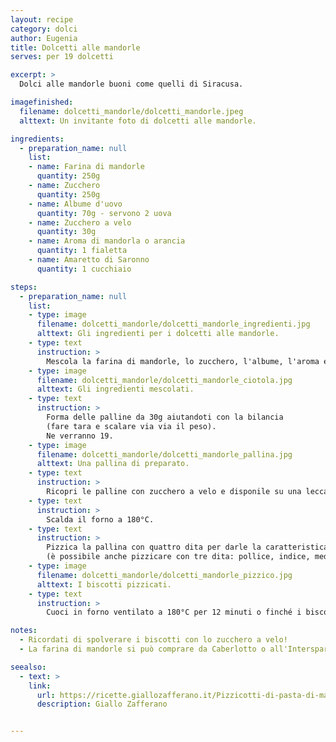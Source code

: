 ```yaml
---
layout: recipe
category: dolci
author: Eugenia
title: Dolcetti alle mandorle
serves: per 19 dolcetti

excerpt: >
  Dolci alle mandorle buoni come quelli di Siracusa.

imagefinished:
  filename: dolcetti_mandorle/dolcetti_mandorle.jpeg
  alttext: Un invitante foto di dolcetti alle mandorle.

ingredients:
  - preparation_name: null
    list:
    - name: Farina di mandorle
      quantity: 250g
    - name: Zucchero
      quantity: 250g
    - name: Albume d'uovo
      quantity: 70g - servono 2 uova
    - name: Zucchero a velo
      quantity: 30g
    - name: Aroma di mandorla o arancia
      quantity: 1 fialetta
    - name: Amaretto di Saronno
      quantity: 1 cucchiaio

steps:
  - preparation_name: null
    list:
    - type: image
      filename: dolcetti_mandorle/dolcetti_mandorle_ingredienti.jpg
      alttext: Gli ingredienti per i dolcetti alle mandorle.
    - type: text
      instruction: >
        Mescola la farina di mandorle, lo zucchero, l'albume, l'aroma e l'amaretto di Saronno.
    - type: image
      filename: dolcetti_mandorle/dolcetti_mandorle_ciotola.jpg
      alttext: Gli ingredienti mescolati.
    - type: text
      instruction: >
        Forma delle palline da 30g aiutandoti con la bilancia
        (fare tara e scalare via via il peso).
        Ne verranno 19.
    - type: image
      filename: dolcetti_mandorle/dolcetti_mandorle_pallina.jpg
      alttext: Una pallina di preparato.
    - type: text
      instruction: >
        Ricopri le palline con zucchero a velo e disponile su una leccarda sopra alla carta da forno.
    - type: text
      instruction: >
        Scalda il forno a 180°C.
    - type: text
      instruction: >
        Pizzica la pallina con quattro dita per darle la caratteristica forma
        (è possibile anche pizzicare con tre dita: pollice, indice, medio).
    - type: image
      filename: dolcetti_mandorle/dolcetti_mandorle_pizzico.jpg
      alttext: I biscotti pizzicati.
    - type: text
      instruction: >
        Cuoci in forno ventilato a 180°C per 12 minuti o finché i biscotti sono leggermente dorati.

notes:
  - Ricordati di spolverare i biscotti con lo zucchero a velo!
  - La farina di mandorle si può comprare da Caberlotto o all'Interspar.

seealso:
  - text: >
    link:
      url: https://ricette.giallozafferano.it/Pizzicotti-di-pasta-di-mandorle.html
      description: Giallo Zafferano


---
```

